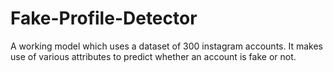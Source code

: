 # Fake-Profile-Detector
A working model which uses a dataset of 300 instagram accounts. It makes use of various attributes to predict whether an account is fake or not.
